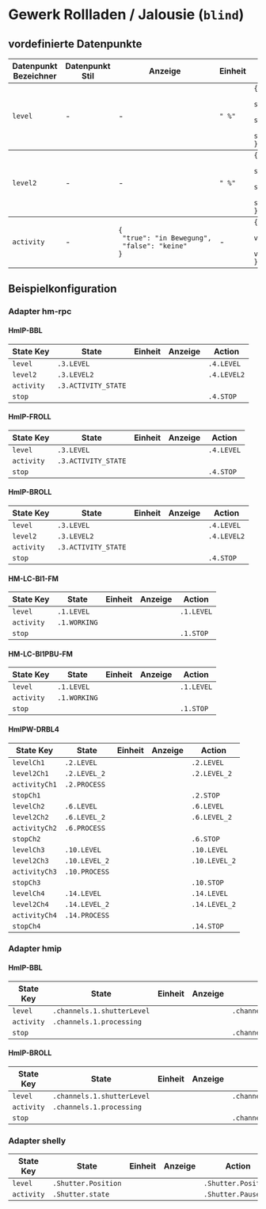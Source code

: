 
# Gewerk Rollladen / Jalousie (`blind`)

## vordefinierte Datenpunkte

<table><thead><tr><th>Datenpunkt Bezeichner</th><th>Datenpunkt Stil</th><th>Anzeige</th><th>Einheit</th><th>Icon</th><th>Icon Stil</th></tr></thead>
<tbody><tr><td><code>level</code></td><td>-</td><td>-</td><td><code>"&nbsp;%"</code></td><td><code>{<br />&nbsp;"default":&nbsp;"window-shutter-open",<br />&nbsp;">90":&nbsp;"window-shutter-open",<br />&nbsp;"<=90":&nbsp;"window-shutter"<br />}</code></td><td>-</td></tr></tbody>
<tbody><tr><td><code>level2</code></td><td>-</td><td>-</td><td><code>"&nbsp;%"</code></td><td><code>{<br />&nbsp;"default":&nbsp;"window-shutter-open",<br />&nbsp;">90":&nbsp;"window-shutter-open",<br />&nbsp;"<=90":&nbsp;"window-shutter"<br />}</code></td><td>-</td></tr></tbody>
<tbody><tr><td><code>activity</code></td><td>-</td><td><code>{<br />&nbsp;"true":&nbsp;"in&nbsp;Bewegung",<br />&nbsp;"false":&nbsp;"keine"<br />}</code></td><td>-</td><td><code>{<br />&nbsp;"true":&nbsp;"pan-vertical",<br />&nbsp;"false":&nbsp;"dots-vertical"<br />}</code></td><td>-</td></tr></tbody>
</table>

## Beispielkonfiguration


### Adapter hm-rpc


#### HmIP-BBL

<table><thead><tr>
<th>State Key</th>
<th>State</th>
<th>Einheit</th>
<th>Anzeige</th>
<th>Action</th>
</thead><tbody>
<tr>
<td><code>level</td>
<td><code>.3.LEVEL</code></td>
<td><code></code></td>
<td></td>
<td><code>.4.LEVEL</code></td>
</tr>
<tr>
<td><code>level2</td>
<td><code>.3.LEVEL2</code></td>
<td><code></code></td>
<td></td>
<td><code>.4.LEVEL2</code></td>
</tr>
<tr>
<td><code>activity</td>
<td><code>.3.ACTIVITY_STATE</code></td>
<td><code></code></td>
<td></td>
<td><code></code></td>
</tr>
<tr>
<td><code>stop</td>
<td><code></code></td>
<td><code></code></td>
<td></td>
<td><code>.4.STOP</code></td>
</tr>
</tbody></table>

#### HmIP-FROLL

<table><thead><tr>
<th>State Key</th>
<th>State</th>
<th>Einheit</th>
<th>Anzeige</th>
<th>Action</th>
</thead><tbody>
<tr>
<td><code>level</td>
<td><code>.3.LEVEL</code></td>
<td><code></code></td>
<td></td>
<td><code>.4.LEVEL</code></td>
</tr>
<tr>
<td><code>activity</td>
<td><code>.3.ACTIVITY_STATE</code></td>
<td><code></code></td>
<td></td>
<td><code></code></td>
</tr>
<tr>
<td><code>stop</td>
<td><code></code></td>
<td><code></code></td>
<td></td>
<td><code>.4.STOP</code></td>
</tr>
</tbody></table>

#### HmIP-BROLL

<table><thead><tr>
<th>State Key</th>
<th>State</th>
<th>Einheit</th>
<th>Anzeige</th>
<th>Action</th>
</thead><tbody>
<tr>
<td><code>level</td>
<td><code>.3.LEVEL</code></td>
<td><code></code></td>
<td></td>
<td><code>.4.LEVEL</code></td>
</tr>
<tr>
<td><code>level2</td>
<td><code>.3.LEVEL2</code></td>
<td><code></code></td>
<td></td>
<td><code>.4.LEVEL2</code></td>
</tr>
<tr>
<td><code>activity</td>
<td><code>.3.ACTIVITY_STATE</code></td>
<td><code></code></td>
<td></td>
<td><code></code></td>
</tr>
<tr>
<td><code>stop</td>
<td><code></code></td>
<td><code></code></td>
<td></td>
<td><code>.4.STOP</code></td>
</tr>
</tbody></table>

#### HM-LC-Bl1-FM

<table><thead><tr>
<th>State Key</th>
<th>State</th>
<th>Einheit</th>
<th>Anzeige</th>
<th>Action</th>
</thead><tbody>
<tr>
<td><code>level</td>
<td><code>.1.LEVEL</code></td>
<td><code></code></td>
<td></td>
<td><code>.1.LEVEL</code></td>
</tr>
<tr>
<td><code>activity</td>
<td><code>.1.WORKING</code></td>
<td><code></code></td>
<td></td>
<td><code></code></td>
</tr>
<tr>
<td><code>stop</td>
<td><code></code></td>
<td><code></code></td>
<td></td>
<td><code>.1.STOP</code></td>
</tr>
</tbody></table>

#### HM-LC-Bl1PBU-FM

<table><thead><tr>
<th>State Key</th>
<th>State</th>
<th>Einheit</th>
<th>Anzeige</th>
<th>Action</th>
</thead><tbody>
<tr>
<td><code>level</td>
<td><code>.1.LEVEL</code></td>
<td><code></code></td>
<td></td>
<td><code>.1.LEVEL</code></td>
</tr>
<tr>
<td><code>activity</td>
<td><code>.1.WORKING</code></td>
<td><code></code></td>
<td></td>
<td><code></code></td>
</tr>
<tr>
<td><code>stop</td>
<td><code></code></td>
<td><code></code></td>
<td></td>
<td><code>.1.STOP</code></td>
</tr>
</tbody></table>

#### HmIPW-DRBL4

<table><thead><tr>
<th>State Key</th>
<th>State</th>
<th>Einheit</th>
<th>Anzeige</th>
<th>Action</th>
</thead><tbody>
<tr>
<td><code>levelCh1</td>
<td><code>.2.LEVEL</code></td>
<td><code></code></td>
<td></td>
<td><code>.2.LEVEL</code></td>
</tr>
<tr>
<td><code>level2Ch1</td>
<td><code>.2.LEVEL_2</code></td>
<td><code></code></td>
<td></td>
<td><code>.2.LEVEL_2</code></td>
</tr>
<tr>
<td><code>activityCh1</td>
<td><code>.2.PROCESS</code></td>
<td><code></code></td>
<td></td>
<td><code></code></td>
</tr>
<tr>
<td><code>stopCh1</td>
<td><code></code></td>
<td><code></code></td>
<td></td>
<td><code>.2.STOP</code></td>
</tr>
<tr>
<td><code>levelCh2</td>
<td><code>.6.LEVEL</code></td>
<td><code></code></td>
<td></td>
<td><code>.6.LEVEL</code></td>
</tr>
<tr>
<td><code>level2Ch2</td>
<td><code>.6.LEVEL_2</code></td>
<td><code></code></td>
<td></td>
<td><code>.6.LEVEL_2</code></td>
</tr>
<tr>
<td><code>activityCh2</td>
<td><code>.6.PROCESS</code></td>
<td><code></code></td>
<td></td>
<td><code></code></td>
</tr>
<tr>
<td><code>stopCh2</td>
<td><code></code></td>
<td><code></code></td>
<td></td>
<td><code>.6.STOP</code></td>
</tr>
<tr>
<td><code>levelCh3</td>
<td><code>.10.LEVEL</code></td>
<td><code></code></td>
<td></td>
<td><code>.10.LEVEL</code></td>
</tr>
<tr>
<td><code>level2Ch3</td>
<td><code>.10.LEVEL_2</code></td>
<td><code></code></td>
<td></td>
<td><code>.10.LEVEL_2</code></td>
</tr>
<tr>
<td><code>activityCh3</td>
<td><code>.10.PROCESS</code></td>
<td><code></code></td>
<td></td>
<td><code></code></td>
</tr>
<tr>
<td><code>stopCh3</td>
<td><code></code></td>
<td><code></code></td>
<td></td>
<td><code>.10.STOP</code></td>
</tr>
<tr>
<td><code>levelCh4</td>
<td><code>.14.LEVEL</code></td>
<td><code></code></td>
<td></td>
<td><code>.14.LEVEL</code></td>
</tr>
<tr>
<td><code>level2Ch4</td>
<td><code>.14.LEVEL_2</code></td>
<td><code></code></td>
<td></td>
<td><code>.14.LEVEL_2</code></td>
</tr>
<tr>
<td><code>activityCh4</td>
<td><code>.14.PROCESS</code></td>
<td><code></code></td>
<td></td>
<td><code></code></td>
</tr>
<tr>
<td><code>stopCh4</td>
<td><code></code></td>
<td><code></code></td>
<td></td>
<td><code>.14.STOP</code></td>
</tr>
</tbody></table>

### Adapter hmip


#### HmIP-BBL

<table><thead><tr>
<th>State Key</th>
<th>State</th>
<th>Einheit</th>
<th>Anzeige</th>
<th>Action</th>
</thead><tbody>
<tr>
<td><code>level</td>
<td><code>.channels.1.shutterLevel</code></td>
<td><code></code></td>
<td></td>
<td><code>.channels.1.shutterLevel</code></td>
</tr>
<tr>
<td><code>activity</td>
<td><code>.channels.1.processing</code></td>
<td><code></code></td>
<td></td>
<td><code></code></td>
</tr>
<tr>
<td><code>stop</td>
<td><code></code></td>
<td><code></code></td>
<td></td>
<td><code>.channels.1.stop</code></td>
</tr>
</tbody></table>

#### HmIP-BROLL

<table><thead><tr>
<th>State Key</th>
<th>State</th>
<th>Einheit</th>
<th>Anzeige</th>
<th>Action</th>
</thead><tbody>
<tr>
<td><code>level</td>
<td><code>.channels.1.shutterLevel</code></td>
<td><code></code></td>
<td></td>
<td><code>.channels.1.shutterLevel</code></td>
</tr>
<tr>
<td><code>activity</td>
<td><code>.channels.1.processing</code></td>
<td><code></code></td>
<td></td>
<td><code></code></td>
</tr>
<tr>
<td><code>stop</td>
<td><code></code></td>
<td><code></code></td>
<td></td>
<td><code>.channels.1.stop</code></td>
</tr>
</tbody></table>

### Adapter shelly

<table><thead><tr>
<th>State Key</th>
<th>State</th>
<th>Einheit</th>
<th>Anzeige</th>
<th>Action</th>
</thead><tbody>
<tr>
<td><code>level</td>
<td><code>.Shutter.Position</code></td>
<td><code></code></td>
<td></td>
<td><code>.Shutter.Position</code></td>
</tr>
<tr>
<td><code>activity</td>
<td><code>.Shutter.state</code></td>
<td><code></code></td>
<td></td>
<td><code>.Shutter.Pause</code></td>
</tr>
</tbody></table>